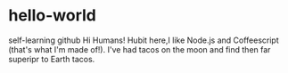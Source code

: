 # hello-world
self-learning github
Hi Humans!
Hubit here,I like Node.js and Coffeescript (that's what I'm made of!).
I've had tacos on the moon and find then far superipr to Earth tacos.

